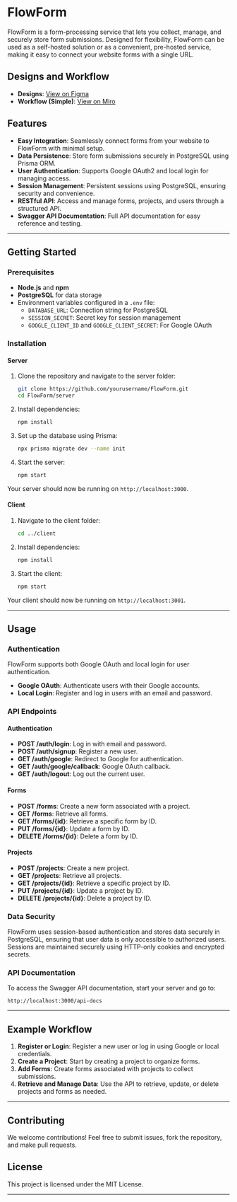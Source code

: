 
# FlowForm

FlowForm is a form-processing service that lets you collect, manage, and securely store form submissions. Designed for flexibility, FlowForm can be used as a self-hosted solution or as a convenient, pre-hosted service, making it easy to connect your website forms with a single URL.

## Designs and Workflow

- **Designs**: [View on Figma](https://www.figma.com/design/0h7EP6qnrSbjwL1p9IZDI1/FlowForm?m=auto&t=BPyFMOGmc3UA0MrF-1)
- **Workflow (Simple)**: [View on Miro](https://miro.com/app/board/uXjVLI3IAnI=/?share_link_id=805282326065)

## Features

- **Easy Integration**: Seamlessly connect forms from your website to FlowForm with minimal setup.
- **Data Persistence**: Store form submissions securely in PostgreSQL using Prisma ORM.
- **User Authentication**: Supports Google OAuth2 and local login for managing access.
- **Session Management**: Persistent sessions using PostgreSQL, ensuring security and convenience.
- **RESTful API**: Access and manage forms, projects, and users through a structured API.
- **Swagger API Documentation**: Full API documentation for easy reference and testing.

---

## Getting Started

### Prerequisites

- **Node.js** and **npm**
- **PostgreSQL** for data storage
- Environment variables configured in a `.env` file:
  - `DATABASE_URL`: Connection string for PostgreSQL
  - `SESSION_SECRET`: Secret key for session management
  - `GOOGLE_CLIENT_ID` and `GOOGLE_CLIENT_SECRET`: For Google OAuth

### Installation

#### Server

1. Clone the repository and navigate to the server folder:
   ```bash
   git clone https://github.com/yourusername/FlowForm.git
   cd FlowForm/server
   ```

2. Install dependencies:
   ```bash
   npm install
   ```

3. Set up the database using Prisma:
   ```bash
   npx prisma migrate dev --name init
   ```

4. Start the server:
   ```bash
   npm start
   ```

Your server should now be running on `http://localhost:3000`.

#### Client

1. Navigate to the client folder:
   ```bash
   cd ../client
   ```

2. Install dependencies:
   ```bash
   npm install
   ```

3. Start the client:
   ```bash
   npm start
   ```

Your client should now be running on `http://localhost:3001`.

---

## Usage

### Authentication

FlowForm supports both Google OAuth and local login for user authentication.

- **Google OAuth**: Authenticate users with their Google accounts.
- **Local Login**: Register and log in users with an email and password.

### API Endpoints

#### Authentication

- **POST /auth/login**: Log in with email and password.
- **POST /auth/signup**: Register a new user.
- **GET /auth/google**: Redirect to Google for authentication.
- **GET /auth/google/callback**: Google OAuth callback.
- **GET /auth/logout**: Log out the current user.

#### Forms

- **POST /forms**: Create a new form associated with a project.
- **GET /forms**: Retrieve all forms.
- **GET /forms/{id}**: Retrieve a specific form by ID.
- **PUT /forms/{id}**: Update a form by ID.
- **DELETE /forms/{id}**: Delete a form by ID.

#### Projects

- **POST /projects**: Create a new project.
- **GET /projects**: Retrieve all projects.
- **GET /projects/{id}**: Retrieve a specific project by ID.
- **PUT /projects/{id}**: Update a project by ID.
- **DELETE /projects/{id}**: Delete a project by ID.

### Data Security

FlowForm uses session-based authentication and stores data securely in PostgreSQL, ensuring that user data is only accessible to authorized users. Sessions are maintained securely using HTTP-only cookies and encrypted secrets.

### API Documentation

To access the Swagger API documentation, start your server and go to:
```
http://localhost:3000/api-docs
```

---

## Example Workflow

1. **Register or Login**: Register a new user or log in using Google or local credentials.
2. **Create a Project**: Start by creating a project to organize forms.
3. **Add Forms**: Create forms associated with projects to collect submissions.
4. **Retrieve and Manage Data**: Use the API to retrieve, update, or delete projects and forms as needed.

---

## Contributing

We welcome contributions! Feel free to submit issues, fork the repository, and make pull requests.

## License

This project is licensed under the MIT License.

---
